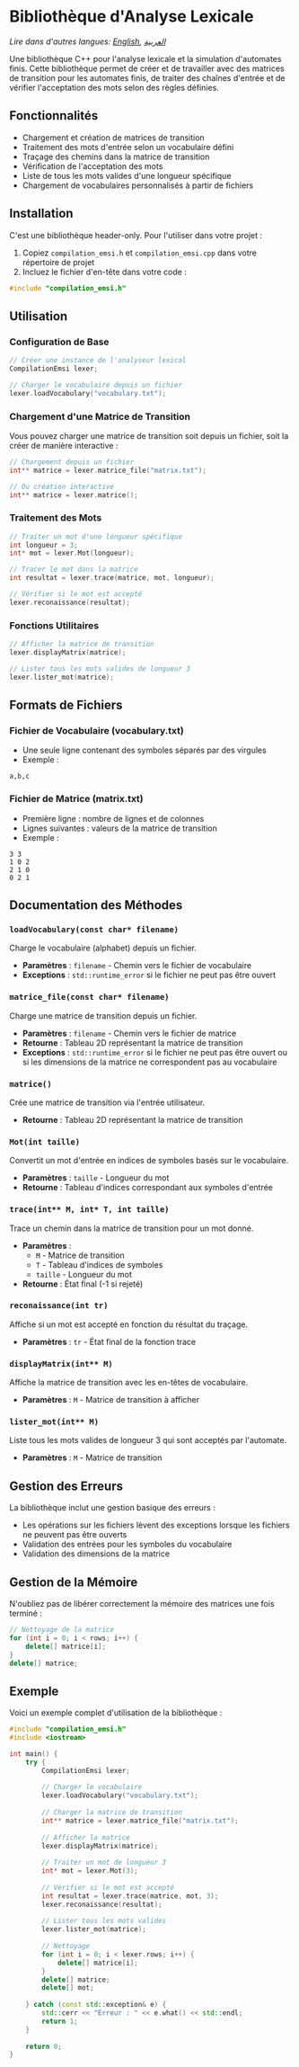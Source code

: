# Bibliothèque d'Analyse Lexicale

*Lire dans d'autres langues: [English](README.md), [العربية](README_AR.md)*

Une bibliothèque C++ pour l'analyse lexicale et la simulation d'automates finis. Cette bibliothèque permet de créer et de travailler avec des matrices de transition pour les automates finis, de traiter des chaînes d'entrée et de vérifier l'acceptation des mots selon des règles définies.

## Fonctionnalités

- Chargement et création de matrices de transition
- Traitement des mots d'entrée selon un vocabulaire défini
- Traçage des chemins dans la matrice de transition
- Vérification de l'acceptation des mots
- Liste de tous les mots valides d'une longueur spécifique
- Chargement de vocabulaires personnalisés à partir de fichiers

## Installation

C'est une bibliothèque header-only. Pour l'utiliser dans votre projet :

1. Copiez `compilation_emsi.h` et `compilation_emsi.cpp` dans votre répertoire de projet
2. Incluez le fichier d'en-tête dans votre code :
```cpp
#include "compilation_emsi.h"
```

## Utilisation

### Configuration de Base

```cpp
// Créer une instance de l'analyseur lexical
CompilationEmsi lexer;

// Charger le vocabulaire depuis un fichier
lexer.loadVocabulary("vocabulary.txt");
```

### Chargement d'une Matrice de Transition

Vous pouvez charger une matrice de transition soit depuis un fichier, soit la créer de manière interactive :

```cpp
// Chargement depuis un fichier
int** matrice = lexer.matrice_file("matrix.txt");

// Ou création interactive
int** matrice = lexer.matrice();
```

### Traitement des Mots

```cpp
// Traiter un mot d'une longueur spécifique
int longueur = 3;
int* mot = lexer.Mot(longueur);

// Tracer le mot dans la matrice
int resultat = lexer.trace(matrice, mot, longueur);

// Vérifier si le mot est accepté
lexer.reconaissance(resultat);
```

### Fonctions Utilitaires

```cpp
// Afficher la matrice de transition
lexer.displayMatrix(matrice);

// Lister tous les mots valides de longueur 3
lexer.lister_mot(matrice);
```

## Formats de Fichiers

### Fichier de Vocabulaire (vocabulary.txt)
- Une seule ligne contenant des symboles séparés par des virgules
- Exemple :
```
a,b,c
```

### Fichier de Matrice (matrix.txt)
- Première ligne : nombre de lignes et de colonnes
- Lignes suivantes : valeurs de la matrice de transition
- Exemple :
```
3 3
1 0 2
2 1 0
0 2 1
```

## Documentation des Méthodes

### `loadVocabulary(const char* filename)`
Charge le vocabulaire (alphabet) depuis un fichier.
- **Paramètres** : `filename` - Chemin vers le fichier de vocabulaire
- **Exceptions** : `std::runtime_error` si le fichier ne peut pas être ouvert

### `matrice_file(const char* filename)`
Charge une matrice de transition depuis un fichier.
- **Paramètres** : `filename` - Chemin vers le fichier de matrice
- **Retourne** : Tableau 2D représentant la matrice de transition
- **Exceptions** : `std::runtime_error` si le fichier ne peut pas être ouvert ou si les dimensions de la matrice ne correspondent pas au vocabulaire

### `matrice()`
Crée une matrice de transition via l'entrée utilisateur.
- **Retourne** : Tableau 2D représentant la matrice de transition

### `Mot(int taille)`
Convertit un mot d'entrée en indices de symboles basés sur le vocabulaire.
- **Paramètres** : `taille` - Longueur du mot
- **Retourne** : Tableau d'indices correspondant aux symboles d'entrée

### `trace(int** M, int* T, int taille)`
Trace un chemin dans la matrice de transition pour un mot donné.
- **Paramètres** :
  - `M` - Matrice de transition
  - `T` - Tableau d'indices de symboles
  - `taille` - Longueur du mot
- **Retourne** : État final (-1 si rejeté)

### `reconaissance(int tr)`
Affiche si un mot est accepté en fonction du résultat du traçage.
- **Paramètres** : `tr` - État final de la fonction trace

### `displayMatrix(int** M)`
Affiche la matrice de transition avec les en-têtes de vocabulaire.
- **Paramètres** : `M` - Matrice de transition à afficher

### `lister_mot(int** M)`
Liste tous les mots valides de longueur 3 qui sont acceptés par l'automate.
- **Paramètres** : `M` - Matrice de transition

## Gestion des Erreurs

La bibliothèque inclut une gestion basique des erreurs :
- Les opérations sur les fichiers lèvent des exceptions lorsque les fichiers ne peuvent pas être ouverts
- Validation des entrées pour les symboles du vocabulaire
- Validation des dimensions de la matrice

## Gestion de la Mémoire

N'oubliez pas de libérer correctement la mémoire des matrices une fois terminé :
```cpp
// Nettoyage de la matrice
for (int i = 0; i < rows; i++) {
    delete[] matrice[i];
}
delete[] matrice;
```

## Exemple

Voici un exemple complet d'utilisation de la bibliothèque :

```cpp
#include "compilation_emsi.h"
#include <iostream>

int main() {
    try {
        CompilationEmsi lexer;
        
        // Charger le vocabulaire
        lexer.loadVocabulary("vocabulary.txt");
        
        // Charger la matrice de transition
        int** matrice = lexer.matrice_file("matrix.txt");
        
        // Afficher la matrice
        lexer.displayMatrix(matrice);
        
        // Traiter un mot de longueur 3
        int* mot = lexer.Mot(3);
        
        // Vérifier si le mot est accepté
        int resultat = lexer.trace(matrice, mot, 3);
        lexer.reconaissance(resultat);
        
        // Lister tous les mots valides
        lexer.lister_mot(matrice);
        
        // Nettoyage
        for (int i = 0; i < lexer.rows; i++) {
            delete[] matrice[i];
        }
        delete[] matrice;
        delete[] mot;
        
    } catch (const std::exception& e) {
        std::cerr << "Erreur : " << e.what() << std::endl;
        return 1;
    }
    
    return 0;
}
```
